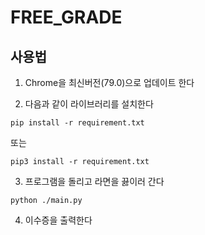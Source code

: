 FREE_GRADE
=====================

## 사용법
1. Chrome을 최신버전(79.0)으로 업데이트 한다

2. 다음과 같이 라이브러리를 설치한다

```pip install -r requirement.txt```

또는

```pip3 install -r requirement.txt```

3. 프로그램을 돌리고 라면을 끓이러 간다

```python ./main.py```

4. 이수증을 출력한다
